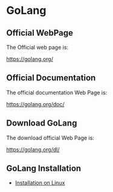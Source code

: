 # GoLang

## Official WebPage

The Official web page is:

https://golang.org/

## Official Documentation

The official documentation Web Page is:

https://golang.org/doc/

## Download GoLang

The download official Web Page is:

https://golang.org/dl/


## GoLang Installation

* [Installation on Linux](Documentation/en/Tools/GoLang/installation/linux_installation.en-GB.md)
